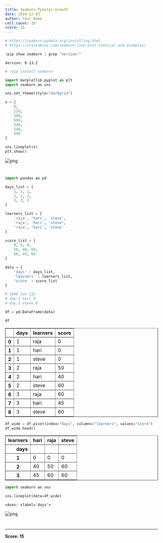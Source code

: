 ```yaml
---
title: Seaborn-Pynotes-Growth
date: 2024-12-03
author: Your Name
cell_count: 18
score: 15
---
```


```python
# https://seaborn.pydata.org/installing.html
# https://stackabuse.com/seaborn-line-plot-tutorial-and-examples/
```


```python
!pip show seaborn | grep "Version:"
```

    Version: 0.13.2



```python
# !pip install seaborn
```


```python
import matplotlib.pyplot as plt
import seaborn as sns

sns.set_theme(style="darkgrid")

x = [
    0,
    220,
    380,
    500,
    540,
    540,
    590
]

sns.lineplot(x)
plt.show()
```


    
![png](/mlnotes/images/seaborn-pynotes-growth_3_0.png)
    



```python

```


```python

```


```python
import pandas as pd
```


```python
days_list = [
    1, 1, 1, 
    2, 2, 2,
    3, 3, 3
]
```


```python
learners_list = [
    'raja', 'hari', 'steve', 
    'raja', 'hari', 'steve',
    'raja', 'hari', 'steve'
]
```


```python
score_list = [
    0, 0, 0, 
    50, 40, 60,
    60, 45, 60
]
```


```python
data = {
    'days' : days_list,
    'learners' : learners_list,
    'score' : score_list
}

# 1949 Jan 112
# day:1 hari 0
# day:1 steve 0
```


```python
df = pd.DataFrame(data)
```


```python
df
```




<div>
<style scoped>
    .dataframe tbody tr th:only-of-type {
        vertical-align: middle;
    }

    .dataframe tbody tr th {
        vertical-align: top;
    }

    .dataframe thead th {
        text-align: right;
    }
</style>
<table border="1" class="dataframe">
  <thead>
    <tr style="text-align: right;">
      <th></th>
      <th>days</th>
      <th>learners</th>
      <th>score</th>
    </tr>
  </thead>
  <tbody>
    <tr>
      <th>0</th>
      <td>1</td>
      <td>raja</td>
      <td>0</td>
    </tr>
    <tr>
      <th>1</th>
      <td>1</td>
      <td>hari</td>
      <td>0</td>
    </tr>
    <tr>
      <th>2</th>
      <td>1</td>
      <td>steve</td>
      <td>0</td>
    </tr>
    <tr>
      <th>3</th>
      <td>2</td>
      <td>raja</td>
      <td>50</td>
    </tr>
    <tr>
      <th>4</th>
      <td>2</td>
      <td>hari</td>
      <td>40</td>
    </tr>
    <tr>
      <th>5</th>
      <td>2</td>
      <td>steve</td>
      <td>60</td>
    </tr>
    <tr>
      <th>6</th>
      <td>3</td>
      <td>raja</td>
      <td>60</td>
    </tr>
    <tr>
      <th>7</th>
      <td>3</td>
      <td>hari</td>
      <td>45</td>
    </tr>
    <tr>
      <th>8</th>
      <td>3</td>
      <td>steve</td>
      <td>60</td>
    </tr>
  </tbody>
</table>
</div>




```python
df_wide = df.pivot(index="days", columns="learners", values="score")
df_wide.head()
```




<div>
<style scoped>
    .dataframe tbody tr th:only-of-type {
        vertical-align: middle;
    }

    .dataframe tbody tr th {
        vertical-align: top;
    }

    .dataframe thead th {
        text-align: right;
    }
</style>
<table border="1" class="dataframe">
  <thead>
    <tr style="text-align: right;">
      <th>learners</th>
      <th>hari</th>
      <th>raja</th>
      <th>steve</th>
    </tr>
    <tr>
      <th>days</th>
      <th></th>
      <th></th>
      <th></th>
    </tr>
  </thead>
  <tbody>
    <tr>
      <th>1</th>
      <td>0</td>
      <td>0</td>
      <td>0</td>
    </tr>
    <tr>
      <th>2</th>
      <td>40</td>
      <td>50</td>
      <td>60</td>
    </tr>
    <tr>
      <th>3</th>
      <td>45</td>
      <td>60</td>
      <td>60</td>
    </tr>
  </tbody>
</table>
</div>




```python
import seaborn as sns
```


```python
sns.lineplot(data=df_wide)
```




    <Axes: xlabel='days'>




    
![png](/mlnotes/images/seaborn-pynotes-growth_15_1.png)
    



```python

```


```python

```


---
**Score: 15**